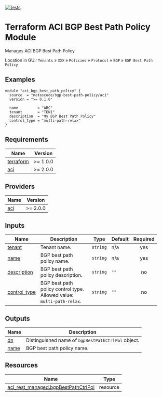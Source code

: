 <!-- BEGIN_TF_DOCS -->
[![Tests](https://github.com/netascode/terraform-aci-bgp-best-path-policy/actions/workflows/test.yml/badge.svg)](https://github.com/netascode/terraform-aci-bgp-best-path-policy/actions/workflows/test.yml)

# Terraform ACI BGP Best Path Policy Module

Manages ACI BGP Best Path Policy

Location in GUI:
`Tenants` » `XXX` » `Policies` » `Protocol` » `BGP` » `BGP Best Path Policy`

## Examples

```hcl
module "aci_bgp_best_path_policy" {
  source  = "netascode/bgp-best-path-policy/aci"
  version = ">= 0.1.0"

  name         = "ABC"
  tenant       = "TEN1"
  description  = "My BGP Best Path Policy"
  control_type = "multi-path-relax"
}
```

## Requirements

| Name | Version |
|------|---------|
| <a name="requirement_terraform"></a> [terraform](#requirement\_terraform) | >= 1.0.0 |
| <a name="requirement_aci"></a> [aci](#requirement\_aci) | >= 2.0.0 |

## Providers

| Name | Version |
|------|---------|
| <a name="provider_aci"></a> [aci](#provider\_aci) | >= 2.0.0 |

## Inputs

| Name | Description | Type | Default | Required |
|------|-------------|------|---------|:--------:|
| <a name="input_tenant"></a> [tenant](#input\_tenant) | Tenant name. | `string` | n/a | yes |
| <a name="input_name"></a> [name](#input\_name) | BGP best path policy name. | `string` | n/a | yes |
| <a name="input_description"></a> [description](#input\_description) | BGP best path policy description. | `string` | `""` | no |
| <a name="input_control_type"></a> [control\_type](#input\_control\_type) | BGP best path policy control type. Allowed value: `multi-path-relax`. | `string` | `""` | no |

## Outputs

| Name | Description |
|------|-------------|
| <a name="output_dn"></a> [dn](#output\_dn) | Distinguished name of `bgpBestPathCtrlPol` object. |
| <a name="output_name"></a> [name](#output\_name) | BGP best path policy name. |

## Resources

| Name | Type |
|------|------|
| [aci_rest_managed.bgpBestPathCtrlPol](https://registry.terraform.io/providers/CiscoDevNet/aci/latest/docs/resources/rest_managed) | resource |
<!-- END_TF_DOCS -->